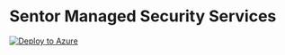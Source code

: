 # Sentor Managed Security Services
[![Deploy to Azure](https://aka.ms/deploytoazurebutton)](https://portal.azure.com/#create/Microsoft.Template/uri/https%3A%2F%2Fraw.githubusercontent.com%2FSentor-Security%2Flighthouse-init%2Fmain%2FdelegatedResourceManagement.json)
